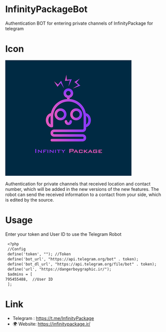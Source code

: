 # InfinityPackageBot
Authentication BOT for entering private channels of InfinityPackage for telegram
# Icon

![alt text][logo]

[logo]: https://github.com/InfinityPackage/InfinityPackageBot/blob/master/Logo.png "Logo InfinityPackageBot"

Authentication for private channels that received location and contact number, which will be added in the new versions of the new features. The robot can send the received information to a contact from your side, which is edited by the source. 
# Usage

Enter your token and User ID to use the Telegram Robot

     <?php
     //Config
     define('token', ""); //Token
     define('bot_url', "https://api.telegram.org/bot" . token);
     define('bot_dl_url', "https://api.telegram.org/file/bot" . token);
     define('url', "https://dangerboygraphic.ir/");
     $admins = [
    795455488,  //User ID
     ];
# Link
* Telegram : https://t.me/InfinityPackage
* 🌍 Website: https://infinitypackage.ir/

